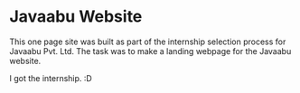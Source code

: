 # Javaabu Website

This one page site was built as part of the internship selection process for Javaabu Pvt. Ltd.
The task was to make a landing webpage for the Javaabu website.

I got the internship.
:D
